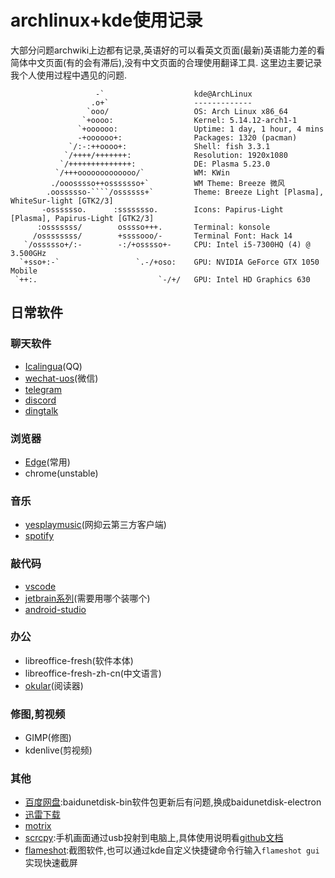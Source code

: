 # archlinux+kde使用记录
大部分问题archwiki上边都有记录,英语好的可以看英文页面(最新)英语能力差的看简体中文页面(有的会有滞后),没有中文页面的合理使用翻译工具.
这里边主要记录我个人使用过程中遇见的问题.
```
                   -`                    kde@ArchLinux 
                  .o+`                   ------------- 
                 `ooo/                   OS: Arch Linux x86_64 
                `+oooo:                  Kernel: 5.14.12-arch1-1 
               `+oooooo:                 Uptime: 1 day, 1 hour, 4 mins 
               -+oooooo+:                Packages: 1320 (pacman) 
             `/:-:++oooo+:               Shell: fish 3.3.1 
            `/++++/+++++++:              Resolution: 1920x1080 
           `/++++++++++++++:             DE: Plasma 5.23.0 
          `/+++ooooooooooooo/`           WM: KWin 
         ./ooosssso++osssssso+`          WM Theme: Breeze 微风 
        .oossssso-````/ossssss+`         Theme: Breeze Light [Plasma], WhiteSur-light [GTK2/3] 
       -osssssso.      :ssssssso.        Icons: Papirus-Light [Plasma], Papirus-Light [GTK2/3] 
      :osssssss/        osssso+++.       Terminal: konsole 
     /ossssssss/        +ssssooo/-       Terminal Font: Hack 14 
   `/ossssso+/:-        -:/+osssso+-     CPU: Intel i5-7300HQ (4) @ 3.500GHz 
  `+sso+:-`                 `.-/+oso:    GPU: NVIDIA GeForce GTX 1050 Mobile 
 `++:.                           `-/+/   GPU: Intel HD Graphics 630 
```
## 日常软件

### 聊天软件
- [Icalingua](https://aur.archlinux.org/packages/icalingua/)(QQ)
- [wechat-uos](https://aur.archlinux.org/packages/wechat-uos/)(微信)
- [telegram](https://aur.archlinux.org/packages/telegram-desktop-bin/)
- [discord](https://aur.archlinux.org/packages/discord_arch_electron/)
- [dingtalk](https://aur.archlinux.org/packages/dingtalk-bin/)

### 浏览器
- [Edge](https://aur.archlinux.org/packages/microsoft-edge-dev-bin/)(常用)
- chrome(unstable)

### 音乐
- [yesplaymusic](https://aur.archlinux.org/packages/yesplaymusic/)(网抑云第三方客户端)
- [spotify](https://aur.archlinux.org/packages/spotify/)

### 敲代码
- [vscode](https://aur.archlinux.org/packages/visual-studio-code-bin/)
- [jetbrain系列](https://aur.archlinux.org/packages/?O=0&SeB=nd&K=jetbrain&outdated=&SB=n&SO=a&PP=50&do_Search=Go)(需要用哪个装哪个)
- [android-studio](https://aur.archlinux.org/packages/android-studio/)

### 办公
- libreoffice-fresh(软件本体)
- libreoffice-fresh-zh-cn(中文语言)
- [okular](https://aur.archlinux.org/packages/okular-git/)(阅读器)

### 修图,剪视频
- GIMP(修图)
- kdenlive(剪视频)

### 其他
- [百度网盘](https://aur.archlinux.org/packages/baidunetdisk-electron/):baidunetdisk-bin软件包更新后有问题,换成baidunetdisk-electron
- [迅雷下载](https://aur.archlinux.org/packages/xunlei-bin/)
- [motrix](https://aur.archlinux.org/packages/motrix/)
- [scrcpy](https://aur.archlinux.org/packages/scrcpy/):手机画面通过usb投射到电脑上,具体使用说明看[github文档](https://github.com/Genymobile/scrcpy#readme)
- [flameshot](https://aur.archlinux.org/packages/flameshot-git/):截图软件,也可以通过kde自定义快捷键命令行输入`flameshot gui`实现快速截屏
